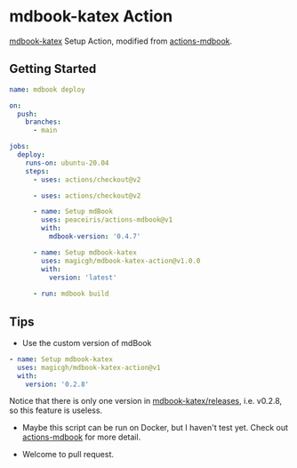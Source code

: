 # mdbook-katex Action

[mdbook-katex](https://github.com/lzanini/mdbook-katex) Setup Action, modified from [actions-mdbook](https://github.com/peaceiris/actions-mdbook).

## Getting Started

```yaml
name: mdbook deploy

on:
  push:
    branches:
      - main

jobs:
  deploy:
    runs-on: ubuntu-20.04
    steps:
      - uses: actions/checkout@v2

      - uses: actions/checkout@v2

      - name: Setup mdBook
        uses: peaceiris/actions-mdbook@v1
        with:
          mdbook-version: '0.4.7'

      - name: Setup mdbook-katex
        uses: magicgh/mdbook-katex-action@v1.0.0
        with:
          version: 'latest'
      
      - run: mdbook build
```

## Tips

* Use the custom version of mdBook

```yaml
- name: Setup mdbook-katex
  uses: magicgh/mdbook-katex-action@v1
  with:
    version: '0.2.8'
```

Notice that there is only one version in [mdbook-katex/releases](https://github.com/lzanini/mdbook-katex/releases), i.e. v0.2.8, so this feature is useless.

* Maybe this script can be run on Docker, but I haven't test yet. Check out [actions-mdbook](https://github.com/peaceiris/actions-mdbook#readme) for more detail.

* Welcome to pull request.

